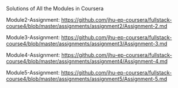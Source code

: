 Solutions of All the Modules in Coursera


Module2-Assignment: https://github.com/jhu-ep-coursera/fullstack-course4/blob/master/assignments/assignment2/Assignment-2.md

Module3-Assignment:  https://github.com/jhu-ep-coursera/fullstack-course4/blob/master/assignments/assignment3/Assignment-3.md

Module4-Assignment:  https://github.com/jhu-ep-coursera/fullstack-course4/blob/master/assignments/assignment4/Assignment-4.md

Module5-Assignment:  https://github.com/jhu-ep-coursera/fullstack-course4/blob/master/assignments/assignment5/Assignment-5.md